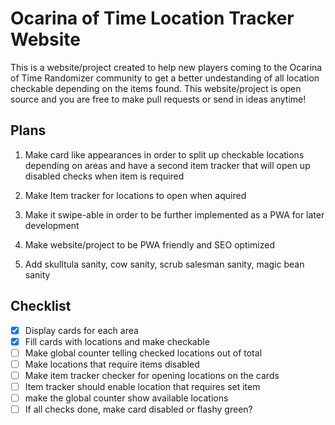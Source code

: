 # Ocarina of Time Location Tracker Website
This is a website/project created to help new players coming to the Ocarina of Time Randomizer community to get a better undestanding of all location checkable depending on the items found. This website/project is open source and you are free to make pull requests or send in ideas anytime!

## Plans
1. Make card like appearances in order to split up checkable locations depending on areas and have a second item tracker that will open up disabled checks when item is required

2. Make Item tracker for locations to open when aquired

3. Make it swipe-able in order to be further implemented as a PWA for later development

4. Make website/project to be PWA friendly and SEO optimized

5. Add skulltula sanity, cow sanity, scrub salesman sanity, magic bean sanity


## Checklist
- [x] Display cards for each area
- [x] Fill cards with locations and make checkable
- [ ] Make global counter telling checked locations out of total
- [ ] Make locations that require items disabled
- [ ] Make item tracker checker for opening locations on the cards
- [ ] Item tracker should enable location that requires set item
- [ ] make the global counter show available locations
- [ ] If all checks done, make card disabled or flashy green?